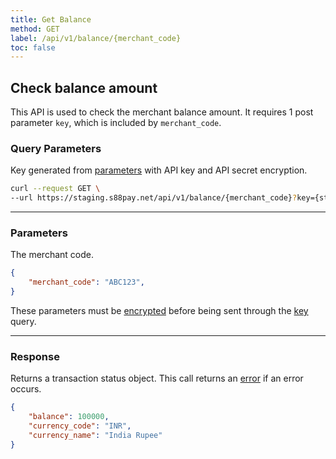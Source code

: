 ```yaml
---
title: Get Balance
method: GET
label: /api/v1/balance/{merchant_code}
toc: false
---
```


<x-row>
<x-col class="lg:max-w-md">

## Check balance amount

This API is used to check the merchant balance amount. It requires 1 post parameter `key`, which is included by
`merchant_code`.

### Query Parameters

<x-properties>
  <x-property name="key" type="string" required>

  Key generated from [parameters](#parameters) with API key and API secret encryption.
  </x-property>
</x-properties>

</x-col>
<x-col sticky>

```bash
curl --request GET \
--url https://staging.s88pay.net/api/v1/balance/{merchant_code}?key={string}
```

</x-col>
</x-row>

---

<x-row>
<x-col class="lg:max-w-md">

### Parameters

<x-properties>
  <x-property name="merchant_code" type="string" required>
      The merchant code.
  </x-property>
</x-properties>

</x-col>
<x-col sticky>

```json
{
    "merchant_code": "ABC123",
}
```
These parameters must be [encrypted](/api/authentication) before being sent through the [key](#query-parameters) query.

</x-col>
</x-row>

---

<x-row>
<x-col class="lg:max-w-md">

### Response

Returns a transaction status object. This call returns an [error](/api/errors) if an error occurs.

</x-col>
<x-col sticky>

```json
{
    "balance": 100000,
    "currency_code": "INR",
    "currency_name": "India Rupee"
}
```

</x-col>
</x-row>
